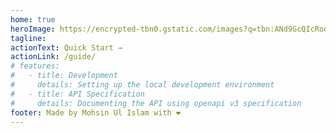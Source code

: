 ```yaml
---
home: true
heroImage: https://encrypted-tbn0.gstatic.com/images?q=tbn:ANd9GcQIcRod6IEbrYtxXMNSwn5qV9HbWlCnSRB-ag&usqp=CAU
tagline:
actionText: Quick Start →
actionLink: /guide/
# features:
#   - title: Development
#     details: Setting up the local development environment
#   - title: API Specification
#     details: Documenting the API using openapi v3 specification
footer: Made by Mohsin Ul Islam with ❤️
---
```

